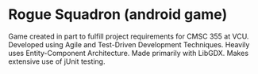 
# Rogue Squadron (android game)
Game created in part to fulfill project requirements for CMSC 355 at VCU.
Developed using Agile and Test-Driven Development Techniques. Heavily uses Entity-Component Architecture.
Made primarily with LibGDX.
Makes extensive use of jUnit testing. 
